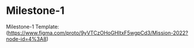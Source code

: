 # Milestone-1
Milestone-1
Template:(https://www.figma.com/proto/9yVTCzOHoGHltxF5wgpCd3/Mission-2022?node-id=4%3A8)
